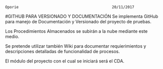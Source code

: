 	Oporie											20/11/2017

#GITHUB PARA VERSIONADO Y DOCUMENTACIÓN
Se implementa GitHub para manejo de Documentación y Versionado del proyecto de pruebas.

Los Procedimientos Almacenados se subirán a la nube mediante este medio.

Se pretende utilizar también Wiki para documentar requierimientos y descripciones detalladas de funcionalidad de procesos.

El módulo del proyecto con el cual se iniciará será el CDA.
